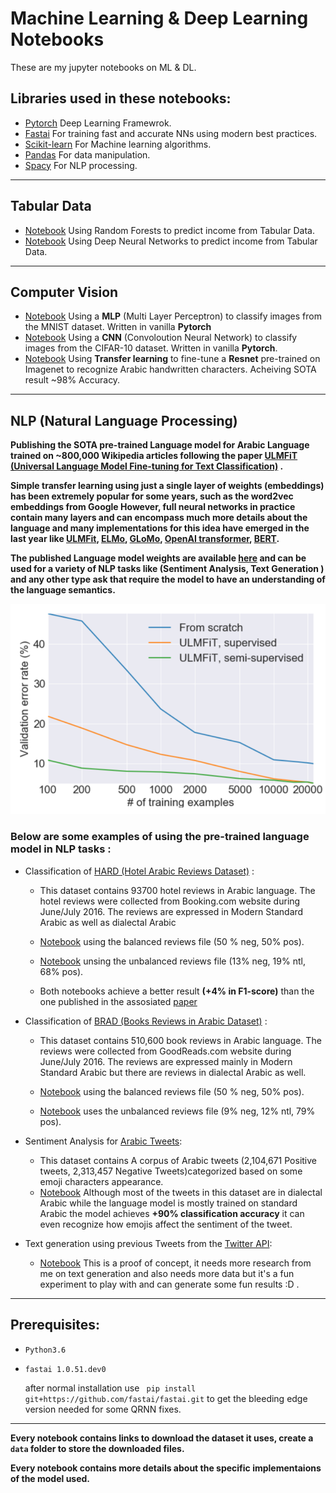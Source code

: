 # Machine Learning & Deep Learning Notebooks

These are my jupyter notebooks on ML & DL.

## Libraries used in these notebooks:
* [Pytorch](https://pytorch.org/) Deep Learning Framewrok.
* [Fastai](https://docs.fast.ai/) For training fast and accurate NNs using modern best practices.
* [Scikit-learn](https://scikit-learn.org/stable/) For Machine learning algorithms.
* [Pandas](https://pandas.pydata.org/) For data manipulation.
* [Spacy](https://spacy.io/) For NLP processing. 

----
## Tabular Data

* [Notebook](Adult-Census-Data/adult-census-data-randomforest-fastai-processing.ipynb) Using Random Forests to predict income from Tabular Data.
* [Notebook](Adult-Census-Data/adult-census-data-dnn-with-fast-ai.ipynb) Using Deep Neural Networks to predict income from Tabular Data.

----

## Computer Vision

* [Notebook](mnist_mlp_pytorch.ipynb) Using a **MLP** (Multi Layer Perceptron) to classify images from the MNIST dataset.  Written in vanilla **Pytorch** 
* [Notebook](cifar10_cnn_pytorch.ipynb) Using a **CNN** (Convoloution Neural Network) to classify images from the CIFAR-10 dataset. Written in vanilla **Pytorch**.
* [Notebook](Arabic-Handwritten-recognition-CNN.ipynb) Using **Transfer learning** to fine-tune a **Resnet** pre-trained on Imagenet to recognize Arabic handwritten characters. Acheiving SOTA result ~98% Accuracy.

----

## NLP (Natural Language Processing)

**Publishing the SOTA pre-trained Language model for Arabic Language trained  on ~800,000 Wikipedia articles following the paper [ULMFiT (Universal Language Model Fine-tuning for Text Classification)](https://arxiv.org/abs/1801.06146) .**

**Simple transfer learning using just a single layer of weights (embeddings) has been extremely popular for some years, such as the word2vec embeddings from Google However, full neural networks in practice contain many layers and can encompass much more details about the language and many implementations for this idea have emerged in the last year like [ULMFit](https://arxiv.org/abs/1801.06146), [ELMo](https://allennlp.org/elmo), [GLoMo](https://arxiv.org/abs/1806.05662), [OpenAI transformer](https://openai.com/blog/language-unsupervised/), [BERT](https://arxiv.org/abs/1810.04805).**

**The published Language model weights are available [here](http://storage.googleapis.com/fastai-bucket/ulmfit-arabic-v1.tar.gz) and can be used for a variety of NLP tasks like (Sentiment Analysis, Text Generation ) and any other type ask that require the model to have an understanding of the language semantics.**

![image](assets/ulmfit_imdb.png)


### Below are some examples of using the pre-trained language model in NLP tasks :

* Classification of [HARD (Hotel Arabic Reviews Dataset)](https://github.com/elnagara/HARD-Arabic-Dataset) :
    * This dataset contains 93700 hotel reviews in Arabic language. The hotel reviews were collected from Booking.com website during June/July 2016. The reviews are expressed in Modern Standard Arabic as well as dialectal Arabic

    * [Notebook](HARD-Classifier/Balanced-HARD-classifier.ipynb) using the balanced reviews file (50 % neg, 50% pos).
    * [Notebook](HARD-Classifier/Unbalanced-HARD-classifier.ipynb) unsing the unbalanced reviews file (13% neg, 19% ntl, 68% pos).

    * Both notebooks achieve a better result **(+4% in F1-score)** than the one published in the assosiated [paper](https://link.springer.com/chapter/10.1007%2F978-3-319-67056-0_3)

* Classification of [BRAD (Books Reviews in Arabic Dataset)](https://github.com/elnagara/BRAD-Arabic-Dataset) :
    * This dataset contains 510,600 book reviews in Arabic language. The reviews were collected from GoodReads.com website during June/July 2016. The reviews are expressed mainly in Modern Standard Arabic but there are reviews in dialectal Arabic as well.

    * [Notebook](BRAD-Classifier/Balanced-BRAD-classifier.ipynb) using the balanced reviews file (50 % neg, 50% pos).
    * [Notebook](BRAD-Classifier/Unbalanced-BRAD-classifier.ipynb) uses the unbalanced reviews file (9% neg, 12% ntl, 79% pos).


* Sentiment Analysis for [Arabic Tweets](https://github.com/bakrianoo/Datasets/tree/master/Arabic%20Tweets):
    * This dataset contains A corpus of Arabic tweets (2,104,671 Positive tweets, 2,313,457 Negative Tweets)categorized based on some emoji characters appearance.
    * [Notebook](Arabic-Tweets-Classifier.ipynb) Although most of the tweets in this dataset are in dialectal Arabic while the language model is mostly trained on standard Arabic the model achieves **+90% classification accuracy** it can even recognize how emojis affect the sentiment of the tweet.

* Text generation using previous Tweets from the [Twitter API](https://developer.twitter.com/en/apply-for-access):
    * [Notebook](Elbaradei-tweet-generator.ipynb) This is a proof of concept, it needs more research from me on text generation and also needs more data but it's a fun experiment to play with and can generate some fun results :D .

---
## Prerequisites:
* `Python3.6`
* `fastai 1.0.51.dev0` 

    after normal installation use
    ` pip install git+https://github.com/fastai/fastai.git`
    to get the bleeding edge version needed for some QRNN fixes.

---
**Every notebook contains links to download the dataset it uses, create a `data` folder to store the downloaded files.**

**Every notebook contains more details about the specific implementaions of the model used.**
